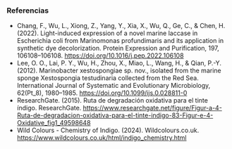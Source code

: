 ### Referencias
- Chang, F., Wu, L., Xiong, Z., Yang, Y., Xia, X., Wu, Q., Ge, C., & Chen, H. (2022). Light-induced expression of a novel marine laccase in Escherichia coli from Marinomonas profundimaris and its application in synthetic dye decolorization. Protein Expression and Purification, 197, 106108–106108. https://doi.org/10.1016/j.pep.2022.106108
- Lee, O. O., Lai, P. Y., Wu, H., Zhou, X., Miao, L., Wang, H., & Qian, P.-Y. (2012). Marinobacter xestospongiae sp. nov., isolated from the marine sponge Xestospongia testudinaria collected from the Red Sea. International Journal of Systematic and Evolutionary Microbiology, 62(Pt_8), 1980–1985. https://doi.org/10.1099/ijs.0.028811-0
- ResearchGate. (2015). Ruta de degradación oxidativa para el tinte índigo. ResearchGate. https://www.researchgate.net/figure/Figur-a-4-Ruta-de-degradacion-oxidativa-para-el-tinte-indigo-83-Figur-e-4-Oxidative_fig1_49598648
- Wild Colours - Chemistry of Indigo. (2024). Wildcolours.co.uk. https://www.wildcolours.co.uk/html/indigo_chemistry.html

